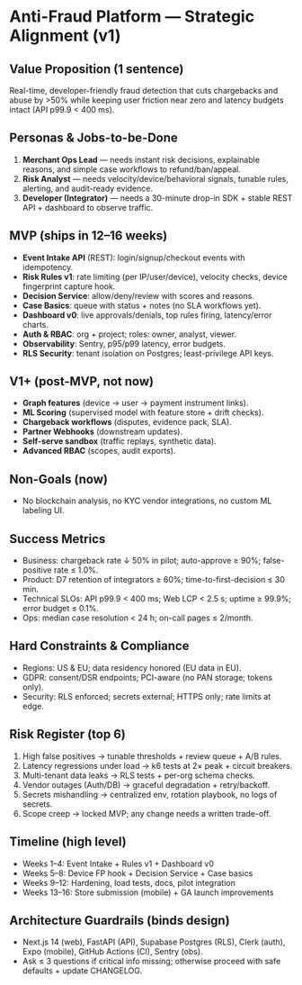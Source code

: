 # Anti-Fraud Platform — Strategic Alignment (v1)

## Value Proposition (1 sentence)
Real-time, developer-friendly fraud detection that cuts chargebacks and abuse by >50% while keeping user friction near zero and latency budgets intact (API p99.9 < 400 ms).

## Personas & Jobs-to-be-Done
1) **Merchant Ops Lead** — needs instant risk decisions, explainable reasons, and simple case workflows to refund/ban/appeal.
2) **Risk Analyst** — needs velocity/device/behavioral signals, tunable rules, alerting, and audit-ready evidence.
3) **Developer (Integrator)** — needs a 30-minute drop-in SDK + stable REST API + dashboard to observe traffic.

## MVP (ships in 12–16 weeks)
- **Event Intake API** (REST): login/signup/checkout events with idempotency.
- **Risk Rules v1**: rate limiting (per IP/user/device), velocity checks, device fingerprint capture hook.
- **Decision Service**: allow/deny/review with scores and reasons.
- **Case Basics**: queue with status + notes (no SLA workflows yet).
- **Dashboard v0**: live approvals/denials, top rules firing, latency/error charts.
- **Auth & RBAC**: org + project; roles: owner, analyst, viewer.
- **Observability**: Sentry, p95/p99 latency, error budgets.
- **RLS Security**: tenant isolation on Postgres; least-privilege API keys.

## V1+ (post-MVP, not now)
- **Graph features** (device → user → payment instrument links).
- **ML Scoring** (supervised model with feature store + drift checks).
- **Chargeback workflows** (disputes, evidence pack, SLA).
- **Partner Webhooks** (downstream updates).
- **Self-serve sandbox** (traffic replays, synthetic data).
- **Advanced RBAC** (scopes, audit exports).

## Non-Goals (now)
- No blockchain analysis, no KYC vendor integrations, no custom ML labeling UI.

## Success Metrics
- Business: chargeback rate ↓ 50% in pilot; auto-approve ≥ 90%; false-positive rate ≤ 1.0%.
- Product: D7 retention of integrators ≥ 60%; time-to-first-decision ≤ 30 min.
- Technical SLOs: API p99.9 < 400 ms; Web LCP < 2.5 s; uptime ≥ 99.9%; error budget ≤ 0.1%.
- Ops: median case resolution < 24 h; on-call pages ≤ 2/month.

## Hard Constraints & Compliance
- Regions: US & EU; data residency honored (EU data in EU).
- GDPR: consent/DSR endpoints; PCI-aware (no PAN storage; tokens only).
- Security: RLS enforced; secrets external; HTTPS only; rate limits at edge.

## Risk Register (top 6)
1) High false positives → tunable thresholds + review queue + A/B rules.
2) Latency regressions under load → k6 tests at 2× peak + circuit breakers.
3) Multi-tenant data leaks → RLS tests + per-org schema checks.
4) Vendor outages (Auth/DB) → graceful degradation + retry/backoff.
5) Secrets mishandling → centralized env, rotation playbook, no logs of secrets.
6) Scope creep → locked MVP; any change needs a written trade-off.

## Timeline (high level)
- Weeks 1–4: Event Intake + Rules v1 + Dashboard v0
- Weeks 5–8: Device FP hook + Decision Service + Case basics
- Weeks 9–12: Hardening, load tests, docs, pilot integration
- Weeks 13–16: Store submission (mobile) + GA launch improvements

## Architecture Guardrails (binds design)
- Next.js 14 (web), FastAPI (API), Supabase Postgres (RLS), Clerk (auth), Expo (mobile), GitHub Actions (CI), Sentry (obs).
- Ask ≤ 3 questions if critical info missing; otherwise proceed with safe defaults + update CHANGELOG.
